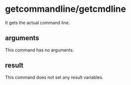 # getcommandline/getcmdline

It gets the actual command line.

## arguments

This command has no arguments.

## result

This command does not set any result variables.
